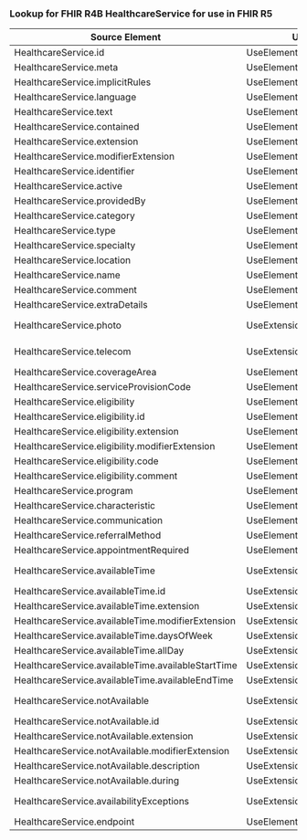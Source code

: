 ### Lookup for FHIR R4B HealthcareService for use in FHIR R5

| Source Element | Usage | Target |
| -------------- | ----- | ------ |
| HealthcareService.id | UseElementSameName | HealthcareService.id |
| HealthcareService.meta | UseElementSameName | HealthcareService.meta |
| HealthcareService.implicitRules | UseElementSameName | HealthcareService.implicitRules |
| HealthcareService.language | UseElementSameName | HealthcareService.language |
| HealthcareService.text | UseElementSameName | HealthcareService.text |
| HealthcareService.contained | UseElementSameName | HealthcareService.contained |
| HealthcareService.extension | UseElementSameName | HealthcareService.extension |
| HealthcareService.modifierExtension | UseElementSameName | HealthcareService.modifierExtension |
| HealthcareService.identifier | UseElementSameName | HealthcareService.identifier |
| HealthcareService.active | UseElementSameName | HealthcareService.active |
| HealthcareService.providedBy | UseElementSameName | HealthcareService.providedBy |
| HealthcareService.category | UseElementSameName | HealthcareService.category |
| HealthcareService.type | UseElementSameName | HealthcareService.type |
| HealthcareService.specialty | UseElementSameName | HealthcareService.specialty |
| HealthcareService.location | UseElementSameName | HealthcareService.location |
| HealthcareService.name | UseElementSameName | HealthcareService.name |
| HealthcareService.comment | UseElementSameName | HealthcareService.comment |
| HealthcareService.extraDetails | UseElementSameName | HealthcareService.extraDetails |
| HealthcareService.photo | UseExtension | http://hl7.org/fhir/4.3/StructureDefinition/extension-HealthcareService.photo |
| HealthcareService.telecom | UseExtension | http://hl7.org/fhir/4.3/StructureDefinition/extension-HealthcareService.telecom |
| HealthcareService.coverageArea | UseElementSameName | HealthcareService.coverageArea |
| HealthcareService.serviceProvisionCode | UseElementSameName | HealthcareService.serviceProvisionCode |
| HealthcareService.eligibility | UseElementSameName | HealthcareService.eligibility |
| HealthcareService.eligibility.id | UseElementSameName | HealthcareService.eligibility.id |
| HealthcareService.eligibility.extension | UseElementSameName | HealthcareService.eligibility.extension |
| HealthcareService.eligibility.modifierExtension | UseElementSameName | HealthcareService.eligibility.modifierExtension |
| HealthcareService.eligibility.code | UseElementSameName | HealthcareService.eligibility.code |
| HealthcareService.eligibility.comment | UseElementSameName | HealthcareService.eligibility.comment |
| HealthcareService.program | UseElementSameName | HealthcareService.program |
| HealthcareService.characteristic | UseElementSameName | HealthcareService.characteristic |
| HealthcareService.communication | UseElementSameName | HealthcareService.communication |
| HealthcareService.referralMethod | UseElementSameName | HealthcareService.referralMethod |
| HealthcareService.appointmentRequired | UseElementSameName | HealthcareService.appointmentRequired |
| HealthcareService.availableTime | UseExtension | http://hl7.org/fhir/4.3/StructureDefinition/extension-HealthcareService.availableTime |
| HealthcareService.availableTime.id | UseExtensionFromAncestor | - |
| HealthcareService.availableTime.extension | UseExtensionFromAncestor | - |
| HealthcareService.availableTime.modifierExtension | UseExtensionFromAncestor | - |
| HealthcareService.availableTime.daysOfWeek | UseExtensionFromAncestor | - |
| HealthcareService.availableTime.allDay | UseExtensionFromAncestor | - |
| HealthcareService.availableTime.availableStartTime | UseExtensionFromAncestor | - |
| HealthcareService.availableTime.availableEndTime | UseExtensionFromAncestor | - |
| HealthcareService.notAvailable | UseExtension | http://hl7.org/fhir/4.3/StructureDefinition/extension-HealthcareService.notAvailable |
| HealthcareService.notAvailable.id | UseExtensionFromAncestor | - |
| HealthcareService.notAvailable.extension | UseExtensionFromAncestor | - |
| HealthcareService.notAvailable.modifierExtension | UseExtensionFromAncestor | - |
| HealthcareService.notAvailable.description | UseExtensionFromAncestor | - |
| HealthcareService.notAvailable.during | UseExtensionFromAncestor | - |
| HealthcareService.availabilityExceptions | UseExtension | http://hl7.org/fhir/4.3/StructureDefinition/extension-HealthcareService.availabilityExceptions |
| HealthcareService.endpoint | UseElementSameName | HealthcareService.endpoint |

